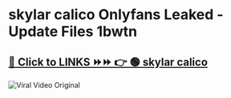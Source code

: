 
 # skylar calico Onlyfans Leaked - Update Files 1bwtn

## <h2><a href="https://clipsfans.com/skylar_calico&ref=git">🔗 Click to LINKS ⏩⏩ 👉 🟢 skylar calico </a></h2>

<a href="https://clipsfans.com/skylar_calico&ref=git" rel="nofollow" data-target="animated-image.originalLink"><img src="https://i.ibb.co.com/xMMVF88/686577567.gif" alt="Viral Video Original" style="max-width: 100%; display: inline-block;" data-target="animated-image.originalImage"></a>

